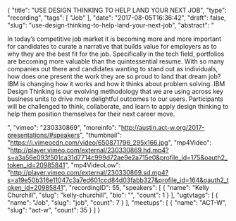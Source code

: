 {
  "title": "USE DESIGN THINKING TO HELP LAND YOUR NEXT JOB",
  "type": "recording",
  "tags": [
    "Job"
  ],
  "date": "2017-08-05T16:36:42",
  "draft": false,
  "slug": "use-design-thinking-to-help-land-your-next-job",
  "abstract": "<p>In today’s competitive job market it is becoming more and more important for candidates to curate a narrative that builds value for employers as to why they are the best fit for the job. Specifically in the tech field, portfolios are becoming more valuable than the quintessential resume. With so many companies out there and candidates wanting to stand out as individuals, how does one present the work they are so proud to land that dream job? IBM is changing how it works and how it thinks about problem solving. IBM Design Thinking is our evolving methodology that we are using across key business units to drive more delightful outcomes to our users. Participants will be challenged to think, collaborate, and learn to apply design thinking to help them position themselves for their next career move.</p>",
  "vimeo": "230330869",
  "moreinfo": "http://austin.act-w.org/2017-presentations/#speakers",
  "thumbnail": "https://i.vimeocdn.com/video/650871796_295x166.jpg",
  "mp4Video": "http://player.vimeo.com/external/230330869.hd.mp4?s=a3a56e093f501ca31d7714c999d72ae9e2a715e0&profile_id=175&oauth2_token_id=20985841",
  "mp4VideoLow": "http://player.vimeo.com/external/230330869.sd.mp4?s=a19e50b316e11047c3a7ed601ccd84d03fabb327&profile_id=164&oauth2_token_id=20985841",
  "recordingID": 55,
  "speakers": [
    {
      "name": "Kelly Churchill",
      "slug": "kelly-churchill",
      "bio": "",
      "count": 1
    }
  ],
  "ugtvtags": [
    {
      "name": "Job",
      "slug": "job",
      "count": 7
    }
  ],
  "meetups": [
    {
      "name": "ACT-W",
      "slug": "act-w",
      "count": 35
    }
  ]
}